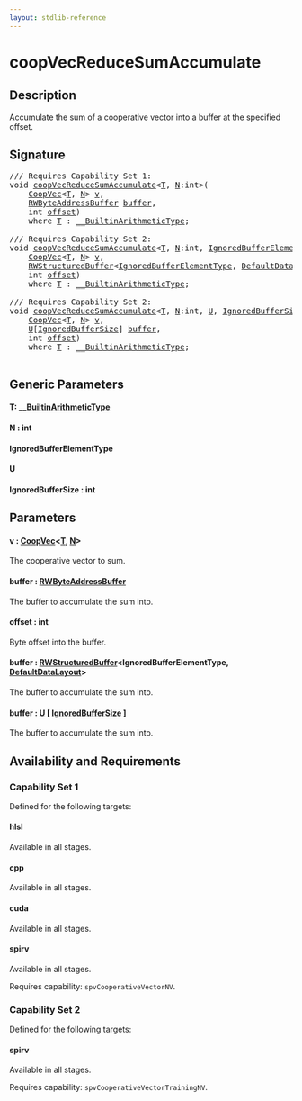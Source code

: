 ```yaml
---
layout: stdlib-reference
---
```


# coopVecReduceSumAccumulate

## Description

Accumulate the sum of a cooperative vector into a buffer at the specified offset.



## Signature 

<pre>
/// Requires Capability Set 1:
<span class="code_keyword">void</span> <a href=".html">coopVecReduceSumAccumulate</a>&lt;<a href=".html#typeparam-T" class="code_type">T</a>, <a href=".html#decl-N" class="code_var">N</a>:<span class="code_keyword">int</span>&gt;(
    <a href="../../types/coopvec-04/index.html" class="code_type">CoopVec</a>&lt;<a href=".html#typeparam-T" class="code_type">T</a>, <a href=".html#decl-N" class="code_var">N</a>&gt; <a href=".html#decl-v" class="code_param">v</a>,
    <a href="../../types/rwbyteaddressbuffer-0126d/index.html" class="code_type">RWByteAddressBuffer</a> <a href=".html#decl-buffer" class="code_param">buffer</a>,
    <span class="code_keyword">int</span> <a href=".html#decl-offset" class="code_param">offset</a>)
    <span class='code_keyword'>where</span> <a href=".html#typeparam-T" class="code_type">T</a> : <a href="../../interfaces/0_builtinarithmetictype-029j/index.html" class="code_type">__BuiltinArithmeticType</a>;

/// Requires Capability Set 2:
<span class="code_keyword">void</span> <a href=".html">coopVecReduceSumAccumulate</a>&lt;<a href=".html#typeparam-T" class="code_type">T</a>, <a href=".html#decl-N" class="code_var">N</a>:<span class="code_keyword">int</span>, <a href=".html#typeparam-IgnoredBufferElementType" class="code_type">IgnoredBufferElementType</a>&gt;(
    <a href="../../types/coopvec-04/index.html" class="code_type">CoopVec</a>&lt;<a href=".html#typeparam-T" class="code_type">T</a>, <a href=".html#decl-N" class="code_var">N</a>&gt; <a href=".html#decl-v" class="code_param">v</a>,
    <a href="../../types/rwstructuredbuffer-012c/index.html" class="code_type">RWStructuredBuffer</a>&lt;<a href=".html#typeparam-IgnoredBufferElementType" class="code_type">IgnoredBufferElementType</a>, <a href="../../types/defaultdatalayout-07b/index.html" class="code_type">DefaultDataLayout</a>&gt; <a href=".html#decl-buffer" class="code_param">buffer</a>,
    <span class="code_keyword">int</span> <a href=".html#decl-offset" class="code_param">offset</a>)
    <span class='code_keyword'>where</span> <a href=".html#typeparam-T" class="code_type">T</a> : <a href="../../interfaces/0_builtinarithmetictype-029j/index.html" class="code_type">__BuiltinArithmeticType</a>;

/// Requires Capability Set 2:
<span class="code_keyword">void</span> <a href=".html">coopVecReduceSumAccumulate</a>&lt;<a href=".html#typeparam-T" class="code_type">T</a>, <a href=".html#decl-N" class="code_var">N</a>:<span class="code_keyword">int</span>, <a href=".html#typeparam-U" class="code_type">U</a>, <a href=".html#decl-IgnoredBufferSize" class="code_var">IgnoredBufferSize</a>:<span class="code_keyword">int</span>&gt;(
    <a href="../../types/coopvec-04/index.html" class="code_type">CoopVec</a>&lt;<a href=".html#typeparam-T" class="code_type">T</a>, <a href=".html#decl-N" class="code_var">N</a>&gt; <a href=".html#decl-v" class="code_param">v</a>,
    <a href=".html#typeparam-U" class="code_type">U</a>[<a href=".html#decl-IgnoredBufferSize" class="code_var">IgnoredBufferSize</a>] <a href=".html#decl-buffer" class="code_param">buffer</a>,
    <span class="code_keyword">int</span> <a href=".html#decl-offset" class="code_param">offset</a>)
    <span class='code_keyword'>where</span> <a href=".html#typeparam-T" class="code_type">T</a> : <a href="../../interfaces/0_builtinarithmetictype-029j/index.html" class="code_type">__BuiltinArithmeticType</a>;

</pre>

## Generic Parameters

####  <a id="typeparam-T"></a>T: [\_\_BuiltinArithmeticType](../../interfaces/0_builtinarithmetictype-029j/index.html)
####  <a id="decl-N"></a>N  : int
####  <a id="typeparam-IgnoredBufferElementType"></a>IgnoredBufferElementType
####  <a id="typeparam-U"></a>U
####  <a id="decl-IgnoredBufferSize"></a>IgnoredBufferSize  : int

## Parameters

####  <a id="decl-v"></a>v  : [CoopVec](../../types/coopvec-04/index.html)\<[T](../../types/coopvec-04/index.html#typeparam-T), [N](../../types/coopvec-04/index.html#decl-N)\>
The cooperative vector to sum.

####  <a id="decl-buffer"></a>buffer  : [RWByteAddressBuffer](../../types/rwbyteaddressbuffer-0126d/index.html)
The buffer to accumulate the sum into.

####  <a id="decl-offset"></a>offset  : int
Byte offset into the buffer.

####  <a id="decl-buffer"></a>buffer  : [RWStructuredBuffer](../../types/rwstructuredbuffer-012c/index.html)\<IgnoredBufferElementType, [DefaultDataLayout](../../types/defaultdatalayout-07b/index.html)\>
The buffer to accumulate the sum into.

####  <a id="decl-buffer"></a>buffer  : [U](.html#typeparam-U) \[ [IgnoredBufferSize](.html#decl-IgnoredBufferSize) \]
The buffer to accumulate the sum into.


## Availability and Requirements

### Capability Set 1

Defined for the following targets:

#### hlsl
Available in all stages.

#### cpp
Available in all stages.

#### cuda
Available in all stages.

#### spirv
Available in all stages.

Requires capability: `spvCooperativeVectorNV`.

### Capability Set 2

Defined for the following targets:

#### spirv
Available in all stages.

Requires capability: `spvCooperativeVectorTrainingNV`.


